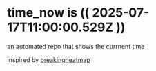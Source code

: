 # time_now is (( 2025-07-17T11:00:00.529Z ))

an automated repo that shows the currnent time

inspired by [breakingheatmap](https://github.com/breakingheatmap/breakingheatmap)